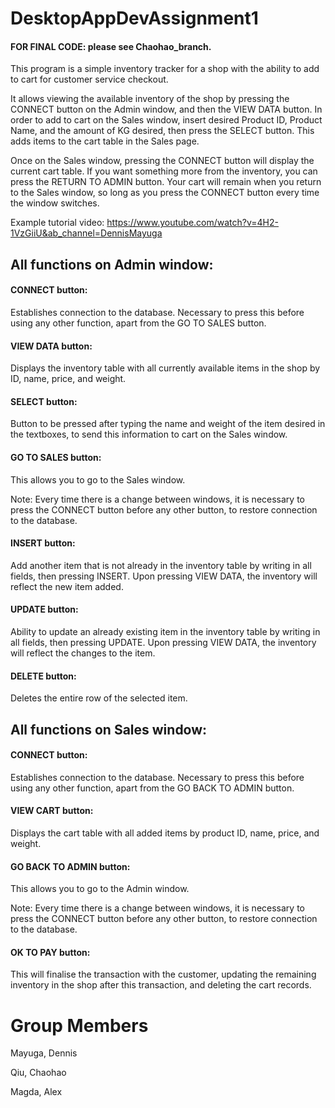 # DesktopAppDevAssignment1

#### FOR FINAL CODE: please see Chaohao_branch.

This program is a simple inventory tracker for a shop with the ability to add to cart for customer service checkout.


It allows viewing the available inventory of the shop by pressing the CONNECT button on the Admin window, and then the VIEW DATA button.
In order to add to cart on the Sales window, insert desired Product ID, Product Name, and the amount of KG desired, then press the SELECT button. This adds items to the cart table in the Sales page.


Once on the Sales window, pressing the CONNECT button will display the current cart table.
If you want something more from the inventory, you can press the RETURN TO ADMIN button. Your cart will remain when you return to the Sales window, so long as you press the CONNECT button every time the window switches.


Example tutorial video: https://www.youtube.com/watch?v=4H2-1VzGiiU&ab_channel=DennisMayuga



## All functions on Admin window:

#### CONNECT button:

Establishes connection to the database. Necessary to press this before using any other function, apart from the GO TO SALES button.



#### VIEW DATA button:

Displays the inventory table with all currently available items in the shop by ID, name, price, and weight.



#### SELECT button:

Button to be pressed after typing the name and weight of the item desired in the textboxes, to send this information to cart on the Sales window.



#### GO TO SALES button:

This allows you to go to the Sales window.

Note: Every time there is a change between windows, it is necessary to press the CONNECT button before any other button, to restore connection to the database.



#### INSERT button: 

Add another item that is not already in the inventory table by writing in all fields, then pressing INSERT. Upon pressing VIEW DATA, the inventory will reflect the new item added.



#### UPDATE button:

Ability to update an already existing item in the inventory table by writing in all fields, then pressing UPDATE. Upon pressing VIEW DATA, the inventory will reflect the changes to the item.



#### DELETE button:

Deletes the entire row of the selected item.


## All functions on Sales window:

#### CONNECT button:

Establishes connection to the database. Necessary to press this before using any other function, apart from the GO BACK TO ADMIN button.



#### VIEW CART button:

Displays the cart table with all added items by product ID, name, price, and weight.



#### GO BACK TO ADMIN button:

This allows you to go to the Admin window.

Note: Every time there is a change between windows, it is necessary to press the CONNECT button before any other button, to restore connection to the database.



#### OK TO PAY button:

This will finalise the transaction with the customer, updating the remaining inventory in the shop after this transaction, and deleting the cart records.





# Group Members
Mayuga, Dennis

Qiu, Chaohao

Magda, Alex
